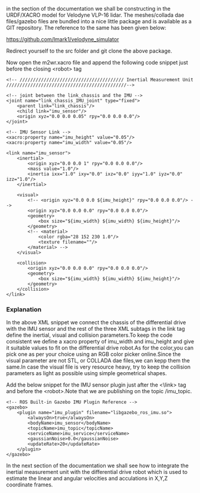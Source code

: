  in the section of the documentation we shall be constructing in the URDF/XACRO model for Velodyne VLP-16 lidar. The meshes/collada dae files/gazebo files are bundled into a nice little package and is available as a GIT repository.  The reference to the same has been given below:

https://github.com/lmark1/velodyne_simulator

Redirect yourself to the src folder and git clone the above package. 

Now open the m2wr.xacro file and append the following code snippet just before the closing \<robot> tag

    <!-- /////////////////////////////////////// Inertial Measurement Unit /////////////////////////////////////////////-->

    <!-- joint between the link_chassis and the IMU -->
    <joint name="link_chassis_IMU_joint" type="fixed">
        <parent link="link_chassis"/>
        <child link="imu_sensor"/>
        <origin xyz="0.0 0.0 0.05" rpy="0.0 0.0 0.0"/>
    </joint>

    <!-- IMU Sensor Link -->
    <xacro:property name="imu_height" value="0.05"/>
    <xacro:property name="imu_width" value="0.05"/>

    <link name="imu_sensor">
        <inertial>
            <origin xyz="0.0 0.0 1" rpy="0.0 0.0 0.0"/>
            <mass value="1.0"/>
            <inertia ixx="1.0" ixy="0.0" ixz="0.0" iyy="1.0" iyz="0.0" izz="1.0"/>
        </inertial>

        <visual>
            <!-- <origin xyz="0.0 0.0 ${imu_height}" rpy="0.0 0.0 0.0"/> -->
            <origin xyz="0.0 0.0 0.0" rpy="0.0 0.0 0.0"/>
            <geometry>
                <box size="${imu_width} ${imu_width} ${imu_height}"/>
            </geometry>
            <!-- <material>
                <color rgba="28 152 230 1.0"/>
                <texture filename=""/>
            </material> -->
        </visual>

        <collision>
            <origin xyz="0.0 0.0 0.0" rpy="0.0 0.0 0.0"/>
            <geometry>
                <box size="${imu_width} ${imu_width} ${imu_height}"/>
            </geometry>
        </collision>
    </link>


### Explanation

In the above XML snippet we connect the chassis of the differential drive with the IMU sensor and the rest of the three XML subtags in the link tag define the inertial, visual and collision parameters.To keep the code consistent we define a xacro property of imu_width and imu_height and give it suitable values to fit on the differential drive robot.As for the color,you can pick one as per your choice using an RGB color picker online.Since the visual parameter are not STL, or COLLADA dae files,we can kepp them the same.In case the visual file is very resource heavy, try to keep the collision parameters as light as possible using simple geometrical shapes.

Add the below snippet for the IMU sensor plugin just after the <\link> tag and before the \<robot>.Note that we are publishing on the topic /imu_topic. 


    <!-- ROS Built-in Gazebo IMU Plugin Reference -->
    <gazebo>
        <plugin name="imu_plugin" filename="libgazebo_ros_imu.so">
            <alwaysOn>true</alwaysOn>
            <bodyName>imu_sensor</bodyName>
            <topicName>imu_topic</topicName>
            <serviceName>imu_service</serviceName>
            <gaussianNoise>0.0</gaussianNoise>
            <updateRate>20</updateRate>
        </plugin>
    </gazebo>

In the next section of the documentation we shall see how to integrate the inertial measurement unit with the differential drive robot which is used to estimate the linear and angular velocities and acculations in X,Y,Z coordinate frames.

